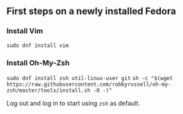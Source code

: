 ## First steps on a newly installed Fedora

### Install Vim
`sudo dnf install vim`

### Install Oh-My-Zsh
`sudo dnf install zsh util-linux-user git`
`sh -c "$(wget https://raw.githubusercontent.com/robbyrussell/oh-my-zsh/master/tools/install.sh -O -)"`

Log out and log in to start using `zsh` as default.

